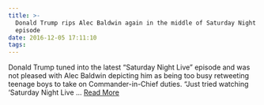 ```yaml
---
title: >-
  Donald Trump rips Alec Baldwin again in the middle of Saturday Night Live
  episode
date: 2016-12-05 17:11:10
tags:
---
```

Donald Trump tuned into the latest “Saturday Night Live” episode and was not pleased with Alec Baldwin depicting him as being too busy retweeting teenage boys to take on Commander-in-Chief duties. “Just tried watching ‘Saturday Night Live ...
[Read More](http://www.nydailynews.com/entertainment/tv/trump-rips-alec-baldwin-middle-snl-article-1.2897676)